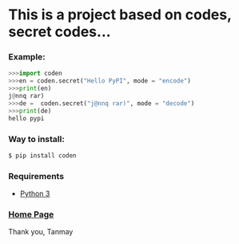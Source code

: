 # This is a project based on codes, secret codes...


### Example:

```python
>>>import coden
>>>en = coden.secret("Hello PyPI", mode = "encode")
>>>print(en)
j@nnq rar)
>>>de =  coden.secret("j@nnq rar)", mode = "decode")
>>>print(de)
hello pypi

```

### Way to install:

```bash
$ pip install coden
```

### Requirements

- [Python 3](https://www.python.org/download/releases/3.0/ "Download Python 3 releases")

### [Home Page](https://github.com/Tams-Tams/Codes/tree/master/coden_0.6.git)



Thank you,
Tanmay